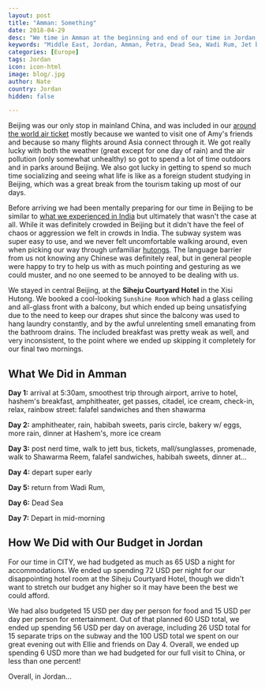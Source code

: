 ```yaml
---
layout: post
title: "Amman: Something"
date: 2018-04-29
desc: "We time in Amman at the beginning and end of our time in Jordan, and..."
keywords: "Middle East, Jordan, Amman, Petra, Dead Sea, Wadi Rum, Jet bus, restaurants, street food, What to Do, RTW"
categories: [Europe]
tags: Jordan
icon: icon-html
image: blog/.jpg
author: Nate
country: Jordan
hidden: false

---
```



Beijing was our only stop in mainland China, and was included in our [around the world air ticket](http://site.awellchartedpath.com/blog/2017/08/RTW-Overview/) mostly because we wanted to visit one of Amy's friends and because so many flights around Asia connect through it. We got really lucky with both the weather (great except for one day of rain) and the air pollution (only somewhat unhealthy) so got to spend a lot of time outdoors and in parks around Beijing. We also got lucky in getting to spend so much time socializing and seeing what life is like as a foreign student studying in Beijing, which was a great break from the tourism taking up most of our days.

Before arriving we had been mentally preparing for our time in Beijing to be similar to [what we experienced in India](http://site.awellchartedpath.com/blog/2018/03/new-delhi/) but ultimately that wasn't the case at all. While it was definitely crowded in Beijing but it didn't have the feel of chaos or aggression we felt in crowds in India. The subway system was super easy to use, and we never felt uncomfortable walking around, even when picking our way through unfamiliar [hutongs](https://en.wikipedia.org/wiki/Hutong). The language barrier from us not knowing any Chinese was definitely real, but in general people were happy to try to help us with as much pointing and gesturing as we could muster, and no one seemed to be annoyed to be dealing with us.

We stayed in central Beijing, at the **Siheju Courtyard Hotel** in the Xisi Hutong. We booked a cool-looking `Sunshine Room` which had a glass ceiling and all-glass front with a balcony, but which ended up being unsatisfying due to the need to keep our drapes shut since the balcony was used to hang laundry constantly, and by the awful unrelenting smell emanating from the bathroom drains. The included breakfast was pretty weak as well, and very inconsistent, to the point where we ended up skipping it completely for our final two mornings.

## <i class="fa fa-check-square" aria-hidden="true" style="color:#2495C4;"></i> What We Did in Amman

**Day 1:** arrival at 5:30am, smoothest trip through airport, arrive to hotel, hashem's breakfast, amphitheater, get passes, citadel, ice cream, check-in, relax, rainbow street: falafel sandwiches and then shawarma

**Day 2:** amphitheater, rain, habibah sweets, paris circle, bakery w/ eggs, more rain, dinner at Hashem's, more ice cream

**Day 3:** post nerd time, walk to jett bus, tickets, mall/sunglasses, promenade, walk to Shawarma Reem, falafel sandwiches, habibah sweets, dinner at...

**Day 4:** depart super early

**Day 5:** return from Wadi Rum, 

**Day 6:** Dead Sea

**Day 7:** Depart in mid-morning

## <i class="fa fa-check-square" aria-hidden="true" style="color:#2495C4;"></i> How We Did with Our Budget in Jordan

For our time in CITY, we had budgeted as much as 65 USD a night for accommodations. We ended up spending 72 USD per night for our disappointing hotel room at the Siheju Courtyard Hotel, though we didn't want to stretch our budget any higher so it may have been the best we could afford.

We had also budgeted 15 USD per day per person for food and 15 USD per day per person for entertainment. Out of that planned 60 USD total, we ended up spending 56 USD per day on average, including 26 USD total for 15 separate trips on the subway and the 100 USD total we spent on our great evening out with Ellie and friends on Day 4. Overall, we ended up spending 6 USD more than we had budgeted for our full visit to China, or less than one percent!

Overall, in Jordan...